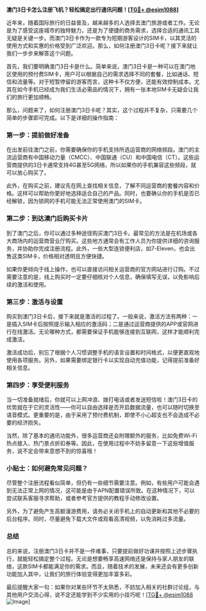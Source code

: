 **澳门3日卡怎么注册飞机？轻松搞定出行通讯问题！[[TG💪+ @esim1088](https://t.me/s/esim1088)]**

近年来，随着国际旅行的日益普及，越来越多的人选择去澳门旅游或者工作。无论是为了感受这座城市的独特魅力，还是为了便捷的商务需求，选择合适的通讯工具无疑是关键一步。而澳门3日卡作为一款专为短期游客设计的SIM卡，以其灵活的使用方式和实惠的价格受到广泛欢迎。那么，如何注册澳门3日卡呢？接下来就让我们一步步来解答这个问题。

首先，我们要明确澳门3日卡是什么。简单来说，澳门3日卡是一种可以在澳门地区使用的预付费SIM卡，用户可以根据自己的需求选择不同的套餐，比如通话、短信和流量等。对于短暂停留的游客而言，这种卡不仅方便，还能有效控制成本。尤其在如今手机已经成为我们生活必需品的情况下，拥有一张本地SIM卡无疑会让我们的旅行更加顺畅。

那么，问题来了，如何注册澳门3日卡呢？其实，这个过程并不复杂，只需要几个简单的步骤即可完成。以下是详细的操作指南：

### 第一步：提前做好准备

在出发前往澳门之前，你需要确保你的手机支持所选运营商的网络频段。澳门的主流运营商有中国移动力量（CMCC）、中国联通（CU）和中国电信（CT）。这些运营商提供的3日卡通常支持4G甚至5G网络，所以如果你的手机兼容这些频段，就可以放心购买了。

此外，在购买之前，建议先在网上查找相关信息，了解不同运营商的套餐内容和价格。这样可以帮助你更好地选择适合自己的产品。同时，也要确认你的手机是否已经解锁，因为锁网的手机可能无法正常使用澳门的SIM卡。

### 第二步：到达澳门后购买卡片

到了澳门之后，你可以通过多种途径购买澳门3日卡。最常见的方法是在机场或各大商场内的运营商营业厅购买。这些地方通常会有工作人员为你提供详细的咨询服务，并协助你完成注册流程。此外，一些大型连锁便利店，如7-Eleven，也会出售这类SIM卡，价格相对透明且方便快捷。

如果你更倾向于线上操作，也可以直接访问相关运营商的官方网站进行订购。不过需要注意的是，线上购买时一定要仔细核对个人信息，确保填写无误，以免影响后续的激活和使用。

### 第三步：激活与设置

购买到澳门3日卡后，接下来就是激活的过程了。一般来说，激活方法有两种：一是插入SIM卡后按照提示输入相应的激活码；二是通过运营商提供的APP或官网进行在线激活。无论哪种方式，都需要保证手机能够连接到互联网，这样才能顺利完成激活。

激活成功后，别忘了根据个人习惯调整手机的语言设置和时间格式，以便更直观地使用各项服务。另外，如果需要绑定银行卡以实现自动充值功能，记得提前准备好相关信息。

### 第四步：享受便利服务

当一切准备就绪后，你就可以上网冲浪、拨打电话或者发送短信啦！澳门3日卡的优势就在于它的灵活性——你可以自由选择是否开启数据流量，也可以随时切换至语音模式。更重要的是，由于采用了预付费机制，即使不小心超支也不会造成不必要的经济损失。

当然，除了基本的通讯功能外，很多运营商还会附赠额外的服务，比如免费Wi-Fi热点接入、热门景点折扣券等。因此，在使用过程中不妨多留意一下这些增值服务，说不定会带来意想不到的惊喜哦！

### 小贴士：如何避免常见问题？

尽管整个注册流程看似简单，但仍有一些细节需要注意。例如，有些用户可能会遇到无法正常上网的情况，这可能是由于APN配置错误所致。在这种情况下，可以尝试联系客服寻求帮助，或者参考官方提供的教程手动修改设置。

另外，为了避免产生高额漫游费用，请务必关闭手机上的自动更新和其他不必要的后台程序。同时，尽量避免下载大文件或观看高清视频，以免消耗过多流量。

### 总结

总的来说，注册澳门3日卡并不是一件难事，只要提前做好功课并按照上述步骤执行，就能轻松搞定整个过程。无论是想要畅享高速网络还是保持与家人朋友的联络，这款SIM卡都能满足你的需求。而且，随着技术的发展，未来还会有更多创新功能加入其中，让我们的旅行体验变得更加丰富多彩。

最后提醒大家一句：如果你对某些环节不太熟悉，不妨加入相关的社群讨论组，与其他用户交流心得，说不定还能学到不少实用的小技巧呢！[[TG💪+ @esim1088](https://t.me/s/esim1088) ![Image](https://i.postimg.cc/4NQfJmqS/Snipaste-2025-05-13-00-14-12.png)]